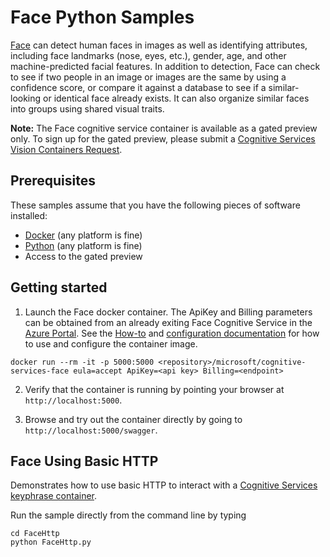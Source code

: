 # Face Python Samples

[Face](https://azure.microsoft.com/services/cognitive-services/face) can detect human faces in images as well as identifying attributes, including face landmarks (nose, eyes, etc.), gender, age, and other machine-predicted facial features. In addition to detection, Face can check to see if two people in an image or images are the same by using a confidence score, or compare it against a database to see if a similar-looking or identical face already exists. It can also organize similar faces into groups using shared visual traits.

**Note:** The Face cognitive service container is available as a gated preview only. To sign up for the gated preview, please submit a [Cognitive Services Vision Containers Request](http://aka.ms/VisionContainersPreview).

## Prerequisites

These samples assume that you have the following pieces of software installed:

* [Docker](https://www.docker.com/products/docker-desktop) (any platform is fine)
* [Python](https://www.python.org/) (any platform is fine)
* Access to the gated preview

## Getting started

1. Launch the Face docker container. The ApiKey and Billing parameters can be obtained from an already exiting Face Cognitive Service in the [Azure Portal](https://portal.azure.com). See the [How-to](https://go.microsoft.com/fwlink/?linkid=2018836&clcid=0x409) and [configuration documentation](https://go.microsoft.com/fwlink/?linkid=2018900&clcid=0x409) for how to use and configure the container image.

```
docker run --rm -it -p 5000:5000 <repository>/microsoft/cognitive-services-face eula=accept ApiKey=<api key> Billing=<endpoint>
```

2. Verify that the container is running by pointing your browser at `http://localhost:5000`.

1. Browse and try out the container directly by going to `http://localhost:5000/swagger`.

## Face Using Basic HTTP

Demonstrates how to use basic HTTP to interact with a [Cognitive Services keyphrase container](http://aka.ms/cognitive-services-containers).

Run the sample directly from the command line by typing

```
cd FaceHttp
python FaceHttp.py
```
